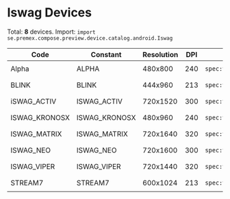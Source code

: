 # Iswag Devices

Total: **8** devices. Import: `import se.premex.compose.preview.device.catalog.android.Iswag`

| Code | Constant | Resolution | DPI | Compose Spec | Preview Usage |
|------|----------|------------|-----|-------------|---------------|
| Alpha | ALPHA | 480x800 | 240 | `spec:width=480px,height=800px,dpi=240` | `@Preview(device = Iswag.ALPHA)` |
| BLINK | BLINK | 444x960 | 213 | `spec:width=444px,height=960px,dpi=213` | `@Preview(device = Iswag.BLINK)` |
| iSWAG_ACTIV | ISWAG_ACTIV | 720x1520 | 300 | `spec:width=720px,height=1520px,dpi=300` | `@Preview(device = Iswag.ISWAG_ACTIV)` |
| ISWAG_KRONOSX | ISWAG_KRONOSX | 480x960 | 240 | `spec:width=480px,height=960px,dpi=240` | `@Preview(device = Iswag.ISWAG_KRONOSX)` |
| ISWAG_MATRIX | ISWAG_MATRIX | 720x1640 | 320 | `spec:width=720px,height=1640px,dpi=320` | `@Preview(device = Iswag.ISWAG_MATRIX)` |
| ISWAG_NEO | ISWAG_NEO | 720x1600 | 300 | `spec:width=720px,height=1600px,dpi=300` | `@Preview(device = Iswag.ISWAG_NEO)` |
| ISWAG_VIPER | ISWAG_VIPER | 720x1440 | 320 | `spec:width=720px,height=1440px,dpi=320` | `@Preview(device = Iswag.ISWAG_VIPER)` |
| STREAM7 | STREAM7 | 600x1024 | 213 | `spec:width=600px,height=1024px,dpi=213` | `@Preview(device = Iswag.STREAM7)` |

<!-- Generated automatically. Do not edit manually. -->
